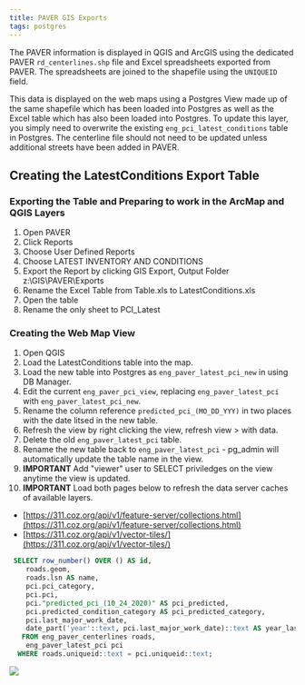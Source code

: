 ```yaml
---
title: PAVER GIS Exports
tags: postgres
---
```


The PAVER information is displayed in QGIS and ArcGIS using the dedicated PAVER ``rd_centerlines.shp`` file and Excel spreadsheets exported from PAVER. The spreadsheets are joined to the shapefile using the ``UNIQUEID`` field.

This data is displayed on the web maps using a Postgres View made up of the same shapefile which has been loaded into Postgres as well as the Excel table which has also been loaded into Postgres. To update this layer, you simply need to overwrite the existing ``eng_pci_latest_conditions`` table in Postgres. The centerline file should not need to be updated unless additional streets have been added in PAVER.

## Creating the LatestConditions Export Table

### Exporting the Table and Preparing to work in the ArcMap and QGIS Layers
1. Open PAVER
2. Click Reports
3. Choose User Defined Reports
4. Choose LATEST INVENTORY AND CONDITIONS
5. Export the Report by clicking GIS Export, Output Folder z:\GIS\PAVER\Exports
6. Rename the Excel Table from Table.xls to LatestConditions.xls
7. Open the table
8. Rename the only sheet to PCI_Latest

### Creating the Web Map View
1. Open QGIS
2. Load the LatestConditions table into the map.
3. Load the new table into Postgres as ``eng_paver_latest_pci_new`` in using DB Manager.
4. Edit the current ``eng_paver_pci_view``, replacing ``eng_paver_latest_pci`` with ``eng_paver_latest_pci_new``. 
5. Rename the column reference ``predicted_pci_(MO_DD_YYY)`` in two places with the date litsed in the new table.
6. Refresh the view by right clicking the view, refresh view > with data.
7. Delete the old ``eng_paver_latest_pci`` table.
8. Rename the new table back to ``eng_paver_latest_pci`` - pg_admin will automatically update the table name in the view.
9. **IMPORTANT** Add "viewer" user to SELECT priviledges on the view anytime the view is updated.
10. **IMPORTANT** Load both pages below to refresh the data server caches of available layers.
  - [https://311.coz.org/api/v1/feature-server/collections.html](https://311.coz.org/api/v1/feature-server/collections.html)
  - [https://311.coz.org/api/v1/vector-tiles/](https://311.coz.org/api/v1/vector-tiles/)

```SQL
 SELECT row_number() OVER () AS id,
    roads.geom,
    roads.lsn AS name,
    pci.pci_category,
    pci.pci,
    pci."predicted_pci_(10_24_2020)" AS pci_predicted,
    pci.predicted_condition_category AS pci_predicted_category,
    pci.last_major_work_date,
    date_part('year'::text, pci.last_major_work_date)::text AS year_last_paved
   FROM eng_paver_centerlines roads,
    eng_paver_latest_pci pci
  WHERE roads.uniqueid::text = pci.uniqueid::text;
```

![]({{site.baseurl}}/assets/img/paver_import_pci_to_postgres.jpg)
